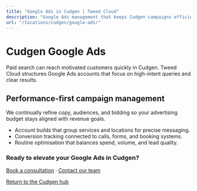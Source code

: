 ```yaml
---
title: "Google Ads in Cudgen | Tweed Cloud"
description: "Google Ads management that keeps Cudgen campaigns efficient and measurable."
url: "/locations/cudgen/google-ads/"
---
```


# Cudgen Google Ads

Paid search can reach motivated customers quickly in Cudgen. Tweed Cloud structures Google Ads accounts that focus on high-intent queries and clear results.

## Performance-first campaign management

We continually refine copy, audiences, and bidding so your advertising budget stays aligned with revenue goals.

- Account builds that group services and locations for precise messaging.
- Conversion tracking connected to calls, forms, and booking systems.
- Routine optimisation that balances spend, volume, and lead quality.

### Ready to elevate your Google Ads in Cudgen?

[Book a consultation](/consultation/) · [Contact our team](/contact/)

[Return to the Cudgen hub](/locations/cudgen/)
